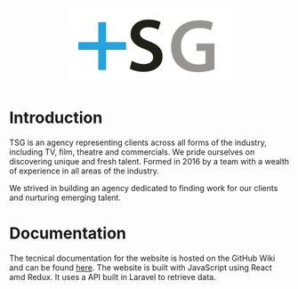 <p align="center">
<img src="https://github.com/LukeBrandonFarrell/TSG/blob/master/src/logo.png">
<p>
  
 # Introduction
 
TSG is an agency representing clients across all forms of the industry, including TV, film, theatre and commercials. We pride ourselves on discovering unique and fresh talent. Formed in 2016 by a team with a wealth of experience in all areas of the industry. 

We strived in building an agency dedicated to finding work for our clients and nurturing emerging talent.

# Documentation

The tecnical documentation for the website is hosted on the GitHub Wiki and can be found <a href="https://github.com/LukeBrandonFarrell/Talent-Status/wiki" target="_blank">here</a>. The website is built with JavaScript using React amd Redux. It uses a API built in Laravel to retrieve data.
